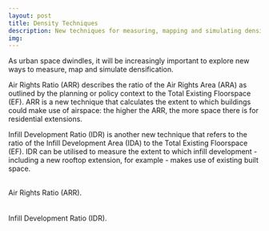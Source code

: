```yaml
---
layout: post
title: Density Techniques
description: New techniques for measuring, mapping and simulating density
img:
---
```


As urban space dwindles, it will be increasingly important to explore new ways to measure, map and simulate densification. 

Air Rights Ratio (ARR) describes the ratio of the Air Rights Area (ARA) as outlined by the planning or policy context to the Total Existing Floorspace (EF). ARR is a new technique that calculates the extent to which buildings could make use of airspace: the higher the ARR, the more space there is for residential extensions. 

Infill Development Ratio (IDR) is another new technique that refers to the ratio of the Infill Development Area (IDA) to the Total Existing Floorspace (EF). IDR can be utilised to measure the extent to which infill development - including a new rooftop extension, for example - makes use of existing built space.

<br>

<div class="col">
	<img class="col" src="{{ site.baseurl }}/img/air_rights_ratio_arr_formula.png" alt="" title=""/>
</div>

<div class="col three caption">
	Air Rights Ratio (ARR).
</div>

<br>
<br>

<div class="col">
	<img class="col" src="{{ site.baseurl }}/img/infill_development_ratio_idr_formula.png" alt="" title=""/>
</div>

<div class="col three caption">
	Infill Development Ratio (IDR).
</div>
